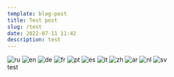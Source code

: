 ```yaml
---
template: blog-post
title: Test post
slug: /test
date: 2022-07-11 11:42
description: test
---
```

<script src="https://cdn.jsdelivr.net/npm/js-cookie@2/src/js.cookie.min.js"></script>
<script src="/google-translate.js"></script>
<script src="//translate.google.com/translate_a/element.js?cb=TranslateInit"></script>
<div class="language">
   <img src="/assets/lang__ru.png" alt="ru" data-google-lang="ru" class="language__img">
   <img src="/assets/lang__en.png" alt="en" data-google-lang="en">
   <img src="/assets/lang__de.png" alt="de" data-google-lang="de" class="language__img">
   <img src="/assets/lang__fr.png" alt="fr" data-google-lang="fr" class="language__img">
   <img src="/assets/lang__pt.png" alt="pt" data-google-lang="pt" class="language__img">
   <img src="/assets/lang__es.png" alt="es" data-google-lang="es" class="language__img">
   <img src="/assets/lang__it.png" alt="it" data-google-lang="it" class="language__img">
   <img src="/assets/lang__zh.png" alt="zh" data-google-lang="zh-CN" class="language__img">
   <img src="/assets/lang__ar.png" alt="ar" data-google-lang="ar" class="language__img">
   <img src="/assets/lang__nl.png" alt="nl" data-google-lang="nl" class="language__img">
   <img src="/assets/lang__sv.png" alt="sv" data-google-lang="sv" class="language__img">
</div>
<style>
  body {
  top: 0 !important;
}
.skiptranslate {
  display: none;
  height: 0;
}
.language__img {
  cursor: pointer;
}
  </style>
test